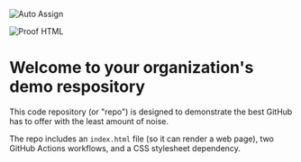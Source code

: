 ![Auto Assign](https://github.com/Database-Football/demo-repository/actions/workflows/auto-assign.yml/badge.svg)

![Proof HTML](https://github.com/Database-Football/demo-repository/actions/workflows/proof-html.yml/badge.svg)

# Welcome to your organization's demo respository
This code repository (or "repo") is designed to demonstrate the best GitHub has to offer with the least amount of noise.

The repo includes an `index.html` file (so it can render a web page), two GitHub Actions workflows, and a CSS stylesheet dependency.
